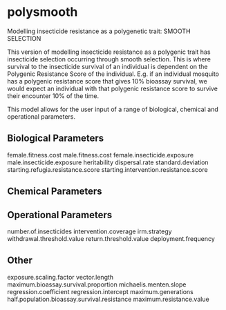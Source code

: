 # polysmooth
Modelling insecticide resistance as a polygenetic trait: SMOOTH SELECTION

This version of modelling insecticide resistance as a polygenic trait has insecticide selection occurring through smooth selection. This is where survival to the insecticide survival of an individual is dependent on the Polygenic Resistance Score of the individual. E.g. if an individual mosquito has a polygenic resistance score that gives 10% bioassay survival, we would expect an individual with that polygenic resistance score to survive their encounter 10% of the time. 

This model allows for the user input of a range of biological, chemical and operational parameters.

## Biological Parameters
female.fitness.cost
male.fitness.cost
female.insecticide.exposure
male.insecticide.exposure
heritability
dispersal.rate
standard.deviation
starting.refugia.resistance.score
starting.intervention.resistance.score

## Chemical Parameters

## Operational Parameters
number.of.insecticides
intervention.coverage
irm.strategy 
withdrawal.threshold.value 
return.threshold.value 
deployment.frequency

## Other
exposure.scaling.factor 
vector.length                               
maximum.bioassay.survival.proportion
michaelis.menten.slope
regression.coefficient
regression.intercept
maximum.generations 
half.population.bioassay.survival.resistance 
maximum.resistance.value
                                
